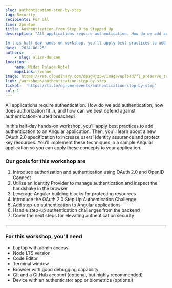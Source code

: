 ```yaml
---
slug: authentication-step-by-step
tag: Security
recipients: For all
time: 2pm-6pm
title: Authentication from Step 0 to Stepped Up
description: "All applications require authentication. How do we add authentication, how does authorization fit in, and how can we best defend against authentication-related breaches?

In this half-day hands-on workshop, you’ll apply best practices to add authentication to an Angular application. Then, you’ll learn about a new OAuth 2.0 specification to increase users’ identity assurance and protect key resources. You’ll implement these techniques in a sample Angular application so you can apply these concepts to your application."
date: '2024-06-25'
authors: 
    - slug: alisa-duncan
location: 
    name: Midas Palace Hotel
    mapsLink: /venue
image: https://res.cloudinary.com/dp1gwjz5w/image/upload/fl_preserve_transparency/v1712129746/ngrome-workshops/_d2ffe5b3-3e5c-4827-bf8d-c0001fcb6fe2_zcqars.jpg?_s=public-apps_s=public-apps
link: /workshops/authentication-step-by-step
ticket:  'https://ti.to/ngrome-events/authentication-step-by-step'
col: 1
---
```


All applications require authentication. How do we add authentication, how does authorization fit in, and how can we best defend against authentication-related breaches?

In this half-day hands-on workshop, you'll apply best practices to add authentication to an Angular application. Then, you'll learn about a new OAuth 2.0 specification to increase users' identity assurance and protect key resources. You'll implement these techniques in a sample Angular application so you can apply these concepts to your application.

### Our goals for this workshop are
1. Introduce authorization and authentication using OAuth 2.0 and OpenID Connect
2. Utilize an Identity Provider to manage authentication and inspect the handshake in the browser
3. Leverage Angular building blocks for protecting resources
4. Introduce the OAuth 2.0 Step Up Authentication Challenge
5. Add step-up authentication to Angular applications
6. Handle step-up authentication challenges from the backend
7. Cover the next steps for elevating authentication security

###
---
### For this workshop, you'll need
- Laptop with admin access
- Node LTS version
- Code Editor
- Terminal window
- Browser with good debugging capability
- Git and a GitHub account (optional, but highly recommended)
- Device with an authenticator app or biometrics (optional)